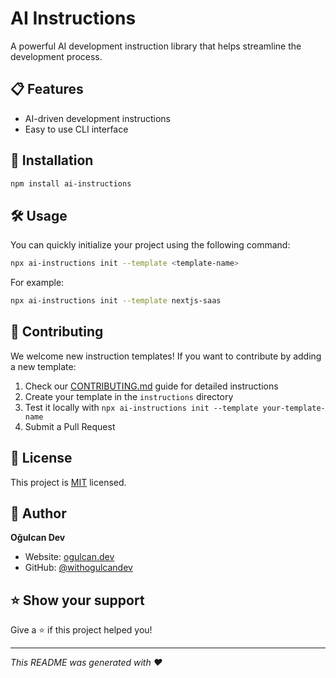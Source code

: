 # AI Instructions

A powerful AI development instruction library that helps streamline the development process.

## 📋 Features

- AI-driven development instructions
- Easy to use CLI interface

## 🚀 Installation

```bash
npm install ai-instructions
```

## 🛠️ Usage

You can quickly initialize your project using the following command:

```bash
npx ai-instructions init --template <template-name>
```

For example:
```bash
npx ai-instructions init --template nextjs-saas
```

## 🤝 Contributing

We welcome new instruction templates! If you want to contribute by adding a new template:

1. Check our [CONTRIBUTING.md](CONTRIBUTING.md) guide for detailed instructions
2. Create your template in the `instructions` directory
3. Test it locally with `npx ai-instructions init --template your-template-name`
4. Submit a Pull Request

## 📝 License

This project is [MIT](LICENSE) licensed.

## 👤 Author

**Oğulcan Dev**
- Website: [ogulcan.dev](https://ogulcan.dev)
- GitHub: [@withogulcandev](https://github.com/withogulcandev)

## ⭐️ Show your support

Give a ⭐️ if this project helped you!

---

_This README was generated with ❤️_